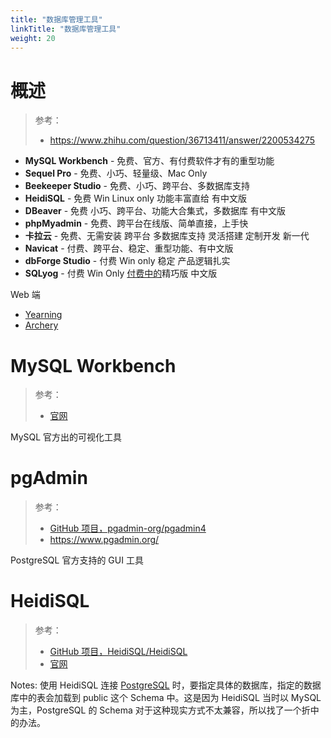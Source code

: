 ```yaml
---
title: "数据库管理工具"
linkTitle: "数据库管理工具"
weight: 20
---
```


# 概述

> 参考：
>
> - https://www.zhihu.com/question/36713411/answer/2200534275


- **MySQL Workbench** - 免费、官方、有付费软件才有的重型功能
- **Sequel Pro** - 免费、小巧、轻量级、Mac Only
- **Beekeeper Studio** - 免费、小巧、跨平台、多数据库支持
- **HeidiSQL** - 免费 Win Linux only 功能丰富直给 有中文版
- **DBeaver** - 免费 小巧、跨平台、功能大合集式，多数据库 有中文版
- **phpMyadmin** - 免费、跨平台在线版、简单直接，上手快
- **卡拉云** - 免费、无需安装 跨平台 多数据库支持 灵活搭建 定制开发 新一代
- **Navicat** - 付费、跨平台、稳定、重型功能、有中文版
- **dbForge Studio** - 付费 Win only 稳定 产品逻辑扎实
- **SQLyog** - 付费 Win Only [付费中的](https://www.zhihu.com/search?q=%E4%BB%98%E8%B4%B9%E4%B8%AD%E7%9A%84&search_source=Entity&hybrid_search_source=Entity&hybrid_search_extra=%7B%22sourceType%22%3A%22answer%22%2C%22sourceId%22%3A2200534275%7D)精巧版 中文版

Web 端

- [Yearning](https://github.com/cookieY/Yearning)
- [Archery](https://github.com/hhyo/Archery)

# MySQL Workbench

> 参考：
>
> - [官网](https://www.mysql.com/products/workbench/)

MySQL 官方出的可视化工具

# pgAdmin

> 参考：
>
> - [GitHub 项目，pgadmin-org/pgadmin4](https://github.com/pgadmin-org/pgadmin4)
> - https://www.pgadmin.org/

PostgreSQL 官方支持的 GUI 工具

# HeidiSQL

> 参考：
>
> - [GitHub 项目，HeidiSQL/HeidiSQL](https://github.com/HeidiSQL/HeidiSQL)
> - [官网](https://www.heidisql.com/)

Notes: 使用 HeidiSQL 连接 [PostgreSQL](/docs/5.数据存储/2.数据库/关系数据/PostgreSQL/PostgreSQL.md) 时，要指定具体的数据库，指定的数据库中的表会加载到 public 这个 Schema 中。这是因为 HeidiSQL 当时以 MySQL 为主，PostgreSQL 的 Schema 对于这种现实方式不太兼容，所以找了一个折中的办法。